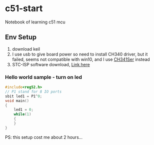 # c51-start

Notebook of learning c51 mcu

## Env Setup

1. download keil
1. I use usb to give board power so need to install CH340 driver, but it failed, seems not compatible with win10, and I use [CH341Ser](http://www.wch.cn/download/CH341SER_EXE.html) instead
1. STC-ISP software download, [Link here](http://www.stcisp.com/stcisp620_off.html)

### Hello world sample - turn on led

```c
#include<reg52.h>
// P1 stand for 8 IO ports
sbit led1 = P1^0;
void main()
{
    led1 = 0;
    while(1)
    {
    }
}
```

PS: this setup cost me about 2 hours...
